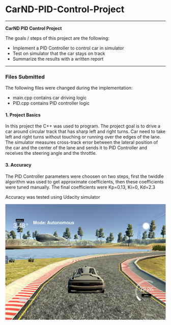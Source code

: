 # **CarND-PID-Control-Project** 

---

**CarND PID Control Project**

The goals / steps of this project are the following:
* Implement a PID Controller to control car in simulator
* Test on simulator that the car stays on track
* Summarize the results with a written report


[//]: # (Image References)

[image1]: ./image1.jpg "Driving car"

---
### Files Submitted 

The following files were changed during the implementation:
* main.cpp contains car driving logic
* PID.cpp  contains PID controller logic


#### 1. Project Basics

In this project the C++ was used to program. The project goal is to drive a car around circular track that has sharp left and right turns. Car need to take left and right turns without touching or running over the edges of the lane. 
The simulator measures cross-track error between the lateral position of the car and the center of the lane and sends it to PID Controller
and receives the steering angle and the throttle.


#### 3. Accuracy

The PID Controller parameters were choosen on two steps, first the twiddle algorithm was used to get approximate coefficients,  then these coefficients were tuned manually. The final coefficients were Kp=0.13, Ki=0, Kd=2.3

Accuracy was tested using Udacity simulator

![alt text][image1]
